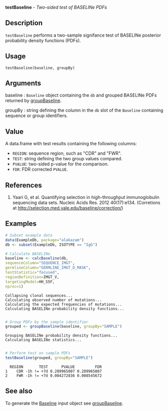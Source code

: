 





**testBaseline** - *Two-sided test of BASELINe PDFs*

Description
--------------------

`testBaseline` performs a two-sample signifance test of BASELINe 
posterior probability density functions (PDFs).


Usage
--------------------
```
testBaseline(baseline, groupBy)
```

Arguments
-------------------

baseline
:   `Baseline` object containing the `db` and grouped 
BASELINe PDFs returned by [groupBaseline](groupBaseline.md).

groupBy
:   string defining the column in the `db` slot of the 
`Baseline` containing sequence or group identifiers.




Value
-------------------

A data.frame with test results containing the following columns:

+ `REGION`:  sequence region, such as "CDR" and "FWR".
+ `TEST`:    string defining the two group values compared.
+ `PVALUE`:  two-sided p-value for the comparison.
+ `FDR`:     FDR corrected `PVALUE`.



References
-------------------


1. Yaari G, et al. Quantifying selection in high-throughput immunoglobulin 
sequencing data sets. 
Nucleic Acids Res. 2012 40(17):e134. 
(Corretions at http://selection.med.yale.edu/baseline/correction/)
 



Examples
-------------------

```R
# Subset example data
data(ExampleDb, package="alakazam")
db <- subset(ExampleDb, ISOTYPE == "IgG")

# Calculate BASELINe
baseline <- calcBaseline(db, 
sequenceColumn="SEQUENCE_IMGT",
germlineColumn="GERMLINE_IMGT_D_MASK", 
testStatistic="focused",
regionDefinition=IMGT_V,
targetingModel=HH_S5F,
nproc=1)

```


```
Collapsing clonal sequences...
Calculating observed number of mutations...
Calculating the expected frequencies of mutations...
Calculating BASELINe probability density functions...

```


```R

# Group PDFs by the sample identifier
grouped <- groupBaseline(baseline, groupBy="SAMPLE")

```


```
Grouping BASELINe probability density functions...
Calculating BASELINe statistics...

```


```R

# Perform test on sample PDFs
testBaseline(grouped, groupBy="SAMPLE")
```


```
  REGION       TEST      PVALUE         FDR
1    CDR -1h != +7d 0.289965807 0.289965807
2    FWR -1h != +7d 0.004272836 0.008545672

```



See also
-------------------

To generate the [Baseline](Baseline-class.md) input object see [groupBaseline](groupBaseline.md).



